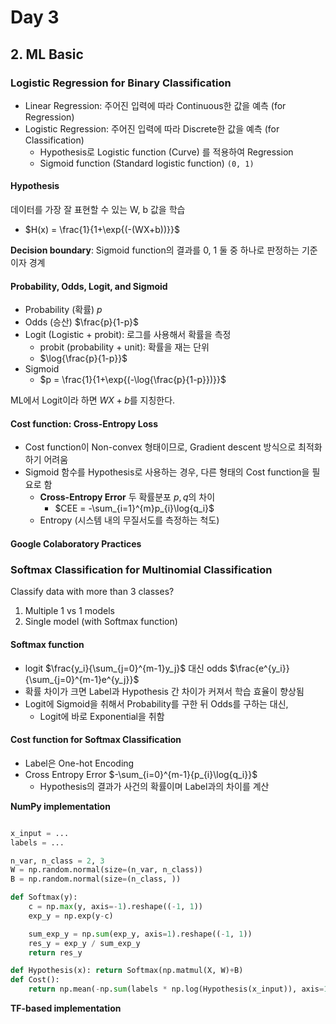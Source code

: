# Day 3

## 2. ML Basic

### Logistic Regression for Binary Classification
- Linear Regression: 주어진 입력에 따라 Continuous한 값을 예측 (for Regression)
- Logistic Regression: 주어진 입력에 따라 Discrete한 값을 예측 (for Classification)
    - Hypothesis로 Logistic function (Curve) 를 적용하여 Regression
    - Sigmoid function (Standard logistic function) `(0, 1)`

#### Hypothesis
데이터를 가장 잘 표현할 수 있는 W, b 값을 학습
- $H(x) = \frac{1}{1+\exp{(-(WX+b))}}$

**Decision boundary**: Sigmoid function의 결과를 0, 1 둘 중 하나로 판정하는 기준이자 경계

#### Probability, Odds, Logit, and Sigmoid
- Probability (확률) $p$
- Odds (승산) $\frac{p}{1-p}$
- Logit (Logistic + probit): 로그를 사용해서 확률을 측정
    - probit (probability + unit): 확률을 재는 단위
    - $\log{\frac{p}{1-p}}$
- Sigmoid
    - $p = \frac{1}{1+\exp{(-\log{\frac{p}{1-p}})}}$

ML에서 Logit이라 하면 $WX+b$를 지칭한다.

#### Cost function: Cross-Entropy Loss
- Cost function이 Non-convex 형태이므로, Gradient descent 방식으로 최적화하기 어려움
- Sigmoid 함수를 Hypothesis로 사용하는 경우, 다른 형태의 Cost function을 필요로 함
    - **Cross-Entropy Error** 두 확률분포 $p, q$의 차이
        - $CEE = -\sum_{i=1}^{m}p_{i}\log{q_i}$ 
    - Entropy (시스템 내의 무질서도를 측정하는 척도)

#### Google Colaboratory Practices

### Softmax Classification for Multinomial Classification
Classify data with more than 3 classes?
1. Multiple 1 vs 1 models
2. Single model (with Softmax function)

#### Softmax function
- logit $\frac{y_i}{\sum_{j=0}^{m-1}y_j}$ 대신 odds $\frac{e^{y_i}}{\sum_{j=0}^{m-1}e^{y_j}}$
- 확률 차이가 크면 Label과 Hypothesis 간 차이가 커져서 학습 효율이 향상됨
- Logit에 Sigmoid을 취해서 Probability를 구한 뒤 Odds를 구하는 대신, 
    - Logit에 바로 Exponential을 취함 

#### Cost function for Softmax Classification
- Label은 One-hot Encoding
- Cross Entropy Error $-\sum_{i=0}^{m-1}{p_{i}\log{q_i}}$
    - Hypothesis의 결과가 사건의 확률이며 Label과의 차이를 계산

**NumPy implementation**

```python

x_input = ...
labels = ...

n_var, n_class = 2, 3
W = np.random.normal(size=(n_var, n_class))
B = np.random.normal(size=(n_class, ))

def Softmax(y):
    c = np.max(y, axis=-1).reshape((-1, 1))
    exp_y = np.exp(y-c)

    sum_exp_y = np.sum(exp_y, axis=1).reshape((-1, 1))
    res_y = exp_y / sum_exp_y
    return res_y

def Hypothesis(x): return Softmax(np.matmul(X, W)+B)
def Cost():
    return np.mean(-np.sum(labels * np.log(Hypothesis(x_input)), axis=1))

```

**TF-based implementation**